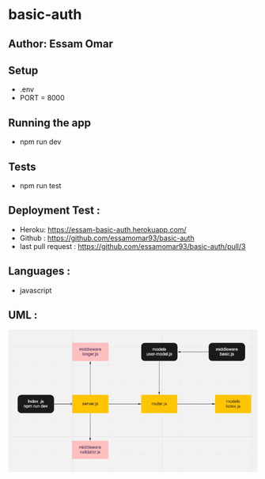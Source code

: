 # basic-auth
## Author: Essam Omar

## Setup
- .env
- PORT = 8000

## Running the app
- npm run dev

## Tests
- npm run test

## Deployment Test :
- Heroku: https://essam-basic-auth.herokuapp.com/
- Github : https://github.com/essamomar93/basic-auth
- last pull request : https://github.com/essamomar93/basic-auth/pull/3

## Languages :
- javascript

## UML :
![basic-auth](basic-auth.png)

